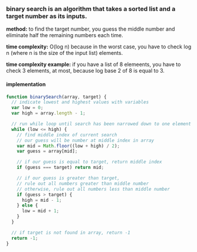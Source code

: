 ### binary search is an algorithm that takes a sorted list and a target number as its inputs.

**method:** to find the target number, you guess the middle number and eliminate half the remaining
numbers each time.

**time complexity:** O(log n) because in the worst case, you have to check log n (where n is the size of the input list) elements.

**time complexity example:** if you have a list of 8 elemeents, you have to check 3 elements, at most, because log base 2 of 8 is equal to 3.

#### implementation

```javascript
function binarySearch(array, target) {
  // indicate lowest and highest values with variables
  var low = 0;
  var high = array.length - 1;

  // run while loop until search has been narrowed down to one element
  while (low <= high) {
    // find middle index of current search
    // our guess will be number at middle index in array
    var mid = Math.floor((low + high) / 2);
    var guess = array[mid];

    // if our guess is equal to target, return middle index
    if (guess === target) return mid;

    // if our guess is greater than target,
    // rule out all numbers greater than middle number
    // otherwise, rule out all numbers less than middle number
    if (guess > target) {
      high = mid - 1;
    } else {
      low = mid + 1;
    }
  }

  // if target is not found in array, return -1
  return -1;
}
```
